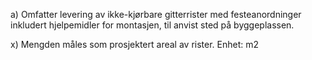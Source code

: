 a) Omfatter levering av ikke-kjørbare gitterrister med festeanordninger inkludert hjelpemidler for montasjen, til anvist sted på byggeplassen.

x) Mengden måles som prosjektert areal av rister. Enhet: m2

